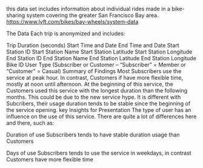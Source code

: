 this data set includes information about individual rides made in a bike-sharing system covering the greater San Francisco Bay area. https://www.lyft.com/bikes/bay-wheels/system-data

The Data Each trip is anonymized and includes:

Trip Duration (seconds)
Start Time and Date
End Time and Date
Start Station ID
Start Station Name
Start Station Latitude
Start Station Longitude
End Station ID
End Station Name
End Station Latitude
End Station Longitude
Bike ID
User Type (Subscriber or Customer – “Subscriber” = Member or “Customer” = Casual)
Summary of Findings
Most Subscribers use the service at peak hour.
In contrast, Customers if have more flexible time, mostly at noon until afternoon.
At the beginning of this service, the Customers used this service with the longest duration than the following months. This could be due to the new service hype.
It is different with Subcribers, their usage duration tends to be stable since the beginning of the service opening.
key Insights for Presentation
The type of user has an influence on the use of this service. There are quite a lot of differences here and there, such as:

Duration of use
Subscribers tends to have stable duration usage than Customers

Days of use
Subscribers tends to use the service in weekdays, in contrast Customers have more flexible time
